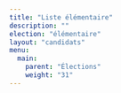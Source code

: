 ```yaml
---
title: "Liste élémentaire"
description: ""
election: "élémentaire"
layout: "candidats"
menu: 
  main: 
    parent: "Élections"
    weight: "31"
---
```

